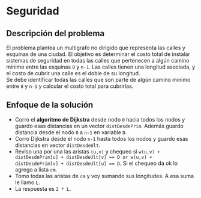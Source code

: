 # Seguridad

## Descripción del problema 

El problema plantea un multigrafo no dirigido que representa las calles y esquinas de una ciudad. El objetivo es determinar el costo total de instalar sistemas de seguridad en todas las calles que pertenecen a algún camino mínimo entre las esquinas `0` y `n-1`. Las calles tienen una longitud asociada, y el costo de cubrir una calle es el doble de su longitud. <br> 
Se debe identificar todas las calles que son parte de algún camino mínimo entre `0` y `n-1` y calcular el costo total para cubrirlas. 

## Enfoque de la solución

- Corro el **algoritmo de Dijkstra** desde nodo `0` hacia todos los nodos y guardo esas distancias en un vector `distDesdePrim`. Además guardo distancia desde el nodo `0` a `n-1` en variable `D`.
- Corro Dijkstra desde el nodo `n-1` hasta todos los nodos y guardo esas distancias en vector `distDesdeUlt`.
- Reviso una por una las aristas `(u,v)` y chequeo si `w(u,v) + distDesdePrim[u] + distDesdeUlt[v] == D or w(u,v) + distDesdePrim[v] + distDesdeUlt[u] == D`. Si el chequeo da ok lo agrego a lista `cm`.
- Tomo todas las aristas de `cm` y voy sumando sus longitudes. A esa suma le llamo `L`. 
- La respuesta es `2 * L`. 

